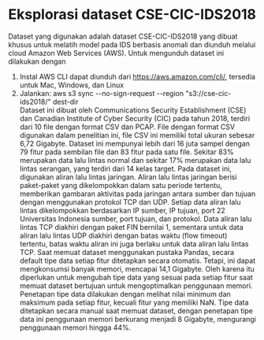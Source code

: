 # Eksplorasi dataset CSE-CIC-IDS2018
Dataset yang digunakan adalah dataset CSE-CIC-IDS2018 yang dibuat khusus untuk melatih model pada IDS berbasis anomali dan diunduh melalui cloud Amazon Web Services (AWS).
Untuk mengunduh dataset ini dilakukan dengan
1. Instal AWS CLI dapat diunduh dari https://aws.amazon.com/cli/, tersedia untuk Mac, Windows, dan Linux 
2. Jalankan: aws s3 sync --no-sign-request --region <your-region> "s3://cse-cic-ids2018/" dest-dir\
Dataset ini dibuat oleh Communications Security Establishment (CSE) dan Canadian Institute of Cyber Security (CIC) pada tahun 2018, terdiri dari 10 file dengan format CSV dan PCAP.
File dengan format CSV digunakan dalam penelitian ini, file CSV ini memiliki total ukuran sebesar 6,72 Gigabyte. Dataset ini mempunyai lebih dari 16 juta sampel dengan 79 fitur pada sembilan file dan 83 fitur pada satu file. Sekitar 83% merupakan data lalu lintas normal dan sekitar 17% merupakan data lalu lintas serangan, yang terdiri dari 14 kelas target. Pada dataset ini, digunakan aliran lalu lintas jaringan. Aliran lalu lintas jaringan berisi paket-paket yang dikelompokkan dalam satu periode tertentu, memberikan gambaran aktivitas pada jaringan antara sumber dan tujuan dengan menggunakan protokol TCP dan UDP. Setiap data aliran lalu lintas dikelompokkan berdasarkan IP sumber, IP tujuan, port 22 Universitas Indonesia sumber, port tujuan, dan protokol. Data aliran lalu lintas TCP diakhiri dengan paket FIN bernilai 1, sementara untuk data aliran lalu lintas UDP diakhiri dengan batas waktu (flow timeout) tertentu, batas waktu aliran ini juga berlaku untuk data aliran lalu lintas TCP. Saat memuat dataset menggunakan pustaka Pandas, secara default tipe data setiap fitur ditetapkan secara otomatis. Tetapi, ini dapat mengkonsumsi banyak memori, mencapai 14,1 Gigabyte. Oleh karena itu diperlukan untuk mengubah tipe data yang sesuai pada setiap fitur saat memuat dataset bertujuan untuk mengoptimalkan penggunaan memori. Penetapan tipe data dilakukan dengan melihat nilai minimum dan maksimum pada setiap fitur, kecuali fitur yang memiliki NaN. Tipe data ditetapkan secara manual saat memuat dataset, dengan penetapan tipe data ini penggunaan memori berkurang menjadi 8 Gigabyte, mengurangi penggunaan memori hingga 44%.
